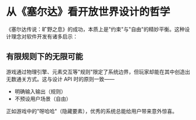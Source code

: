 # 从《塞尔达》看开放世界设计的哲学

《塞尔达传说：旷野之息》的成功，本质上是"约束"与"自由"的精妙平衡。这种设计理念对软件开发有诸多启示：

## 有限规则下的无限可能
游戏通过物理引擎、元素交互等"规则"限定了系统边界，但玩家却能在其中创造出无数通关方式。这与设计 API 时的原则一致——

- 明确输入输出（规则）
- 不预设用户场景（自由）

正如游戏中的"呀哈哈"（隐藏要素），优秀的系统总能给用户带来意外惊喜。